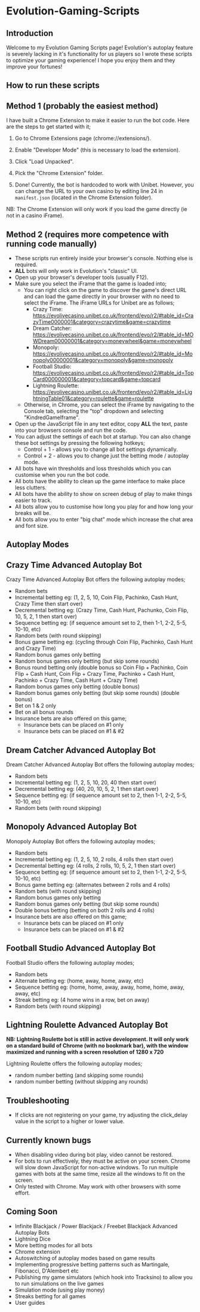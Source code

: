 # Evolution-Gaming-Scripts

## Introduction
Welcome to my Evolution Gaming Scripts page! Evolution's autoplay feature is severely lacking in it's functionality for us players so I wrote these scripts to optimize your gaming experience! I hope you enjoy them and they improve your fortunes!

## How to run these scripts
## Method 1 (probably the easiest method)
I have built a Chrome Extension to make it easier to run the bot code. Here are the steps to get started with it;

1) Go to Chrome Extensions page (chrome://extensions/).

2) Enable "Developer Mode" (this is necessary to load the extension).

3) Click "Load Unpacked".

4) Pick the "Chrome Extension" folder.

5) Done! Currently, the bot is hardcoded to work with Unibet. However, you can change the URL to your own casino by editing line 24 in `manifest.json` (located in the Chrome Extension folder).

NB: The Chrome Extension will only work if you load the game directly (ie not in a casino iFrame).

## Method 2 (requires more competence with running code manually)
- These scripts run entirely inside your browser's console. Nothing else is required.
- **ALL** bots will only work in Evolution's "classic" UI.
- Open up your browser's developer tools (usually F12).
- Make sure you select the iFrame that the game is loaded into;
    - You can right click on the game to discover the game's direct URL and can load the game directly in your browser with no need to select the iFrame. The iFrame URLs for Unibet are as follows;
        - Crazy Time: https://evolivecasino.unibet.co.uk/frontend/evo/r2/#table_id=CrazyTime0000001&category=crazytime&game=crazytime
        - Dream Catcher: https://evolivecasino.unibet.co.uk/frontend/evo/r2/#table_id=MOWDream00000001&category=moneywheel&game=moneywheel
        - Monopoly: https://evolivecasino.unibet.co.uk/frontend/evo/r2/#table_id=Monopoly00000001&category=monopoly&game=monopoly
        - Football Studio: https://evolivecasino.unibet.co.uk/frontend/evo/r2/#table_id=TopCard000000001&category=topcard&game=topcard
        - Lightning Roulette: https://evolivecasino.unibet.co.uk/frontend/evo/r2/#table_id=LightningTable01&category=roulette&game=roulette
    - Otherwise, in Chrome, you can select the iFrame by navigating to the Console tab, selecting the "top" dropdown and selecting "KindredGameIframe". 
- Open up the JavaScript file in any text editor, copy **ALL** the text, paste into your browsers console and run the code.
- You can adjust the settings of each bot at startup. You can also change these bot settings by pressing the following hotkeys;
    - Control + 1 - allows you to change all bot settings dynamically.
    - Control + 2 - allows you to change just the betting mode / autoplay mode.
- All bots have win thresholds and loss thresholds which you can customise when you run the bot code.
- All bots have the ability to clean up the game interface to make place less clutters.
- All bots have the ability to show on screen debug of play to make things easier to track.
- All bots allow you to customise how long you play for and how long your breaks will be.
- All bots allow you to enter "big chat" mode which increase the chat area and font size.

## Autoplay Modes
## Crazy Time Advanced Autoplay Bot
Crazy Time Advanced Autoplay Bot offers the following autoplay modes;
- Random bets
- Incremental betting eg: (1, 2, 5, 10, Coin Flip, Pachinko, Cash Hunt, Crazy Time then start over)
- Decremental betting eg: (Crazy Time, Cash Hunt, Pachunko, Coin Flip, 10, 5, 2, 1 then start over)
- Sequence betting eg: (if sequence amount set to 2, then 1-1, 2-2, 5-5, 10-10, etc)
- Random bets (with round skipping)
- Bonus game betting eg: (cycling through Coin Flip, Pachinko, Cash Hunt and Crazy Time)
- Random bonus games only betting
- Random bonus games only betting (but skip some rounds)
- Bonus round betting only (double bonus so Coin Flip + Pachinko, Coin Flip + Cash Hunt, Coin Flip + Crazy Time, Pachinko + Cash Hunt, Pachinko + Crazy Time, Cash Hunt + Crazy Time)
- Random bonus games only betting (double bonus)
- Random bonus games only betting (but skip some rounds) (double bonus)
- Bet on 1 & 2 only
- Bet on all bonus rounds
- Insurance bets are also offered on this game;
    - Insurance bets can be placed on #1 only
    - Insurance bets can be placed on #1 & #2

## Dream Catcher Advanced Autoplay Bot
Dream Catcher Advanced Autoplay Bot offers the following autoplay modes;
- Random bets
- Incremental betting eg: (1, 2, 5, 10, 20, 40 then start over)
- Decremental betting eg: (40, 20, 10, 5, 2, 1 then start over)
- Sequence betting eg: (if sequence amount set to 2, then 1-1, 2-2, 5-5, 10-10, etc)
- Random bets (with round skipping)

## Monopoly Advanced Autoplay Bot
Monopoly Autoplay Bot offers the following autoplay modes;
- Random bets
- Incremental betting eg: (1, 2, 5, 10, 2 rolls, 4 rolls then start over)
- Decremental betting eg: (4 rolls, 2 rolls, 10, 5, 2, 1 then start over)
- Sequence betting eg: (if sequence amount set to 2, then 1-1, 2-2, 5-5, 10-10, etc)
- Bonus game betting eg: (alternates between 2 rolls and 4 rolls)
- Random bets (with round skipping)
- Random bonus games only betting
- Random bonus games only betting (but skip some rounds)
- Double bonus betting (betting on both 2 rolls and 4 rolls)
- Insurance bets are also offered on this game;
    - Insurance bets can be placed on #1 only
    - Insurance bets can be placed on #1 & #2

## Football Studio Advanced Autoplay Bot
Football Studio offers the following autoplay modes;
- Random bets
- Alternate betting eg: (home, away, home, away, etc)
- Sequence betting eg: (home, home, away, away, home, home, away, away, etc)
- Streak betting eg: (4 home wins in a row, bet on away)
- Random bets (with round skipping)

## Lightning Roulette Advanced Autoplay Bot
**NB: Lightning Roulette bot is still in active development. It will only work on a standard build of Chrome (with no bookmark bar), with the window maximized and running with a screen resolution of 1280 x 720**

Lightning Roulette offers the following autoplay modes;
- random number betting (and skipping some rounds)
- random number betting (without skipping any rounds)

## Troubleshooting
- If clicks are not registering on your game, try adjusting the click_delay value in the script to a higher or lower value.

## Currently known bugs
- When disabling video during bot play, video cannot be restored.
- For bots to run effectively, they must be active on your screen. Chrome will slow down JavaScript for non-active windows. To run multiple games with bots at the same time, resize all the windows to fit on the screen.
- Only tested with Chrome. May work with other browsers with some effort.

## Coming Soon
- Infinite Blackjack / Power Blackjack / Freebet Blackjack Advanced Autoplay Bots
- Lightning Dice
- More betting modes for all bots
- Chrome extension
- Autoswitching of autoplay modes based on game results
- Implementing progressive betting patterns such as Martingale, Fibonacci, D'Alembert etc
- Publishing my game simulators (which hook into Tracksino) to allow you to run simulations on the live games
- Simulation mode (using play money)
- Streaks betting for all games
- User guides

